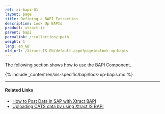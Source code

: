 ```yaml
---
ref: xi-bapi-01
layout: page
title: Defining a BAPI Extraction
description: Look Up BAPIs
product: xtract-is
parent: bapi
permalink: /:collection/:path
weight: 1
lang: en_GB
old_url: /Xtract-IS-EN/default.aspx?pageid=look-up-bapis
---
```

The following section shows how to use the BAPI Component.

{% include _content/en/xis-specific/bapi/look-up-bapis.md %}

****
#### Related Links
- [How to Post Data in SAP with Xtract BAPI](https://kb.theobald-software.com/xtract-is/xtract-is-report-postprocessing-in-ssis%20-%20Copy)
- [Uploading CATS data by using Xtract IS BAPI](https://kb.theobald-software.com/xtract-is/uploading-cats-data-by-using-xtract-is-bapi?fromSearch=true)